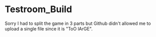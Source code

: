 # Testroom_Build
Sorry I had to split the game in 3 parts but Github didn't allowed me to upload a single file since it is "ToO lArGE".
